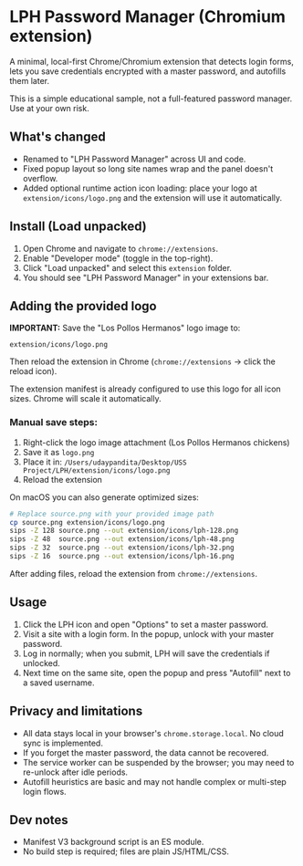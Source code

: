 # LPH Password Manager (Chromium extension)

A minimal, local-first Chrome/Chromium extension that detects login forms, lets you save credentials encrypted with a master password, and autofills them later.

This is a simple educational sample, not a full-featured password manager. Use at your own risk.

## What's changed
- Renamed to "LPH Password Manager" across UI and code.
- Fixed popup layout so long site names wrap and the panel doesn't overflow.
- Added optional runtime action icon loading: place your logo at `extension/icons/logo.png` and the extension will use it automatically.

## Install (Load unpacked)
1. Open Chrome and navigate to `chrome://extensions`.
2. Enable "Developer mode" (toggle in the top-right).
3. Click "Load unpacked" and select this `extension` folder.
4. You should see "LPH Password Manager" in your extensions bar.

## Adding the provided logo

**IMPORTANT:** Save the "Los Pollos Hermanos" logo image to:
```
extension/icons/logo.png
```

Then reload the extension in Chrome (`chrome://extensions` → click the reload icon).

The extension manifest is already configured to use this logo for all icon sizes. Chrome will scale it automatically.

### Manual save steps:
1. Right-click the logo image attachment (Los Pollos Hermanos chickens)
2. Save it as `logo.png`
3. Place it in: `/Users/udaypandita/Desktop/USS Project/LPH/extension/icons/logo.png`
4. Reload the extension

On macOS you can also generate optimized sizes:

```zsh
# Replace source.png with your provided image path
cp source.png extension/icons/logo.png
sips -Z 128 source.png --out extension/icons/lph-128.png
sips -Z 48  source.png --out extension/icons/lph-48.png
sips -Z 32  source.png --out extension/icons/lph-32.png
sips -Z 16  source.png --out extension/icons/lph-16.png
```

After adding files, reload the extension from `chrome://extensions`.

## Usage
1. Click the LPH icon and open "Options" to set a master password.
2. Visit a site with a login form. In the popup, unlock with your master password.
3. Log in normally; when you submit, LPH will save the credentials if unlocked.
4. Next time on the same site, open the popup and press "Autofill" next to a saved username.

## Privacy and limitations
- All data stays local in your browser's `chrome.storage.local`. No cloud sync is implemented.
- If you forget the master password, the data cannot be recovered.
- The service worker can be suspended by the browser; you may need to re-unlock after idle periods.
- Autofill heuristics are basic and may not handle complex or multi-step login flows.

## Dev notes
- Manifest V3 background script is an ES module.
- No build step is required; files are plain JS/HTML/CSS.
